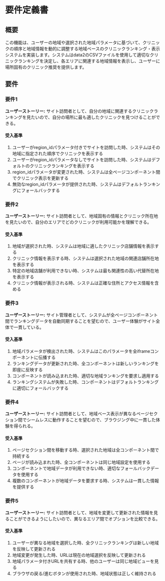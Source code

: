 # 要件定義書

## 概要

この機能は、ユーザーの地域や選択された地域パラメータに基づいて、クリニックの順序と地域情報を動的に調整する地域ベースのクリニックランキング・表示システムを実装します。システムはdata2のCSVファイルを使用して適切なクリニックランキングを決定し、各エリアに関連する地域情報を表示し、ユーザーに場所固有のクリニック推奨を提供します。

## 要件

### 要件1

**ユーザーストーリー:** サイト訪問者として、自分の地域に関連するクリニックランキングを見たいので、自分の場所に最も適したクリニックを見つけることができる。

#### 受入基準

1. ユーザーがregion_idパラメータ付きでサイトを訪問した時、システムはその地域に指定された順序でクリニックを表示する
2. ユーザーがregion_idパラメータなしでサイトを訪問した時、システムはデフォルトのクリニックランキングを表示する
3. region_idパラメータが変更された時、システムは全ページコンポーネント間でクリニック表示を更新する
4. 無効なregion_idパラメータが提供された時、システムはデフォルトランキングにフォールバックする

### 要件2

**ユーザーストーリー:** サイト訪問者として、地域固有の情報とクリニック所在地を見たいので、自分のエリアでどのクリニックが利用可能かを理解できる。

#### 受入基準

1. 地域が選択された時、システムは地域に適したクリニック店舗情報を表示する
2. クリニック情報を表示する時、システムは選択された地域の関連店舗所在地を表示する
3. 特定の地域店舗が利用できない時、システムは最も関連性の高い代替所在地を表示する
4. クリニック情報が表示される時、システムは正確な住所とアクセス情報を含める

### 要件3

**ユーザーストーリー:** サイト管理者として、システムが全ページコンポーネント間でランキングデータを自動同期することを望むので、ユーザー体験がサイト全体で一貫している。

#### 受入基準

1. 地域パラメータが検出された時、システムはこのパラメータを全iframeコンポーネントに伝播する
2. ランキングデータが更新された時、全コンポーネントは新しいランキングを即座に反映する
3. コンポーネントが読み込まれた時、適切な地域ランキングを要求し適用する
4. ランキングシステムが失敗した時、コンポーネントはデフォルトランキングに適切にフォールバックする

### 要件4

**ユーザーストーリー:** サイト訪問者として、地域ベース表示が異なるページセクション間でシームレスに動作することを望むので、ブラウジング中に一貫した体験を得られる。

#### 受入基準

1. ページセクション間を移動する時、選択された地域は全コンポーネント間で持続する
2. ページが読み込まれた時、全コンポーネントは同じ地域設定を使用する
3. コンポーネントで地域データが利用できない時、適切なフォールバックデータを使用する
4. 複数のコンポーネントが地域データを要求する時、システムは一貫した情報を提供する

### 要件5

**ユーザーストーリー:** サイト訪問者として、地域を変更して更新された情報を見ることができるようにしたいので、異なるエリア間でオプションを比較できる。

#### 受入基準

1. ユーザーが異なる地域を選択した時、全クリニックランキングは新しい地域を反映して更新される
2. 地域変更が発生した時、URLは現在の地域選択を反映して更新される
3. 地域パラメータ付きURLを共有する時、他のユーザーは同じ地域ビューを見る
4. ブラウザの戻る/進むボタンが使用された時、地域状態は正しく維持される